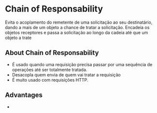 # Chain of Responsability

Evita o acoplamento do remetente de uma solicitação ao seu destinatário, dando a mais de um objeto a chance de tratar a solicitação. Encadeia os objetos receptores e passa a solicitação ao longo da cadeia até que um objeto a trate

## About Chain of Responsability

- É usado quando uma requisição precisa passar  por uma sequência de operações até ser totalmente tratada.
- Desacopla quem envia de quem vai tratar a requisição
- É muito usado com requisições HTTP.


## Advantages

-
